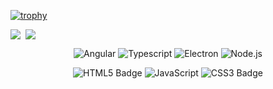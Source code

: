 [![trophy](https://github-profile-trophy.vercel.app/?username=wszgrcy&theme=onedark)](https://github.com/wszgrcy/github-profile-trophy)

<div style="display:flex;gap:8px">
<img src="https://github-readme-stats.vercel.app/api?username=wszgrcy&show_icons=true&theme=radical" />
<img src="https://github-readme-stats.vercel.app/api/top-langs/?username=wszgrcy&layout=compact&title_color=ffffff&icon_color=bb2acf&text_color=daf7dc&bg_color=151515" />
</div>

<div align="center" >

![Angular](https://img.shields.io/badge/Angular-red?style=flat&logo=Angular&logoColor=fff&labelColor=red&color=red)
![Typescript](https://img.shields.io/badge/typescript-%233178c6?style=flat&logo=typescript&logoColor=fff&labelColor=%233178c6&color=%233178c6)
![Electron](https://img.shields.io/badge/electron-%239feaf9?style=flat&logo=electron&logoColor=fff&labelColor=%239feaf9&color=%239feaf9)
![Node.js](https://img.shields.io/badge/node.js-%23417e38?style=flat&logo=nodedotjs&logoColor=fff&labelColor=%23417e38&color=%23417e38)

![HTML5 Badge](https://img.shields.io/badge/HTML5-E34F26?logo=html5&logoColor=fff&style=flat)
![JavaScript](https://img.shields.io/badge/JavaScript-F7DF1E?logo=javascript&logoColor=000&style=flat)
![CSS3 Badge](https://img.shields.io/badge/CSS3-1572B6?logo=css3&logoColor=fff&style=flat)
